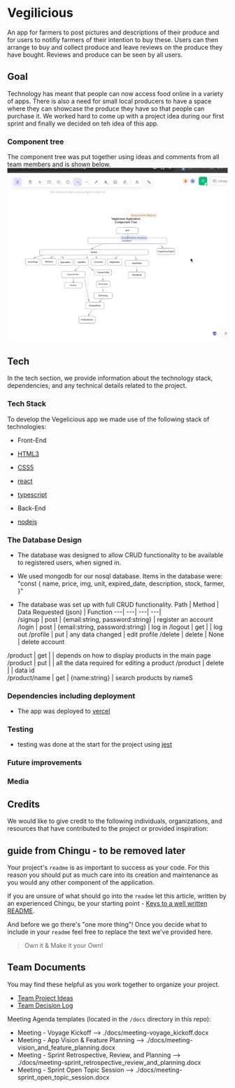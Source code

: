 # Vegilicious
An app for farmers to post pictures and descriptions of their produce and for users to notifiy farmers of their intention to buy these.
Users can then arrange to buy and collect produce and leave reviews on the produce they have bought.  Reviews and produce can be seen by all users.


## Goal
Technology has meant that people can now access food online in a variety of apps.  There is also a need for small local producers to have a space where they can showcase the produce they have so that people can purchase it.  We worked hard to come up with a project idea during our first sprint and finally we decided on teh idea of this app.


### Component tree
The component tree was put together using ideas and comments from all team members and is shown below.
![Component tree](./userdesign/component_tree.png)


## Tech
In the tech section, we provide information about the technology stack, dependencies, and any technical details related to the project.


### Tech Stack

To develop the Vegelicious app we made use of the following stack of technologies:

- Front-End
 - [HTML3](https://www.w3schools.com/html/)
 - [CSS5](https://www.w3schools.com/css/default.asp)
 - [react](https://www.w3schools.com/react/default.asp)
 - [typescript](https://www.w3schools.com/typescript/typescript_intro.php)

- Back-End
 - [nodejs](https://www.w3schools.com/nodejs/nodejs_intro.asp)

### The Database Design
- The database was designed to allow CRUD functionality to be available to registered users, when signed in.
- We used mongodb for our nosql database.  Items in the database were:
"const {
    name,
    price,
    img,
    unit,
    expired_date,
    description,
    stock,
    farmer,
  }"

- The database was set up with full CRUD functionality.
Path   |   Method	|  Data Requested (json)   |  Function
---| ---| ---| ---|  
/signup   |	post |   {email:string, password:string}	|  register an account
/login   |	post  |		{email:string, password:string}	| log in
/logout	 | get	|  |		log out
/profile  |	put	 |	any data changed |	edit profile
/delete  |	delete	|	None |	delete account

/product |	get	| |	depends on how to display products in the main page	
/product |	put	|   |	all the data required for editing a product	
/product | 	delete	|   |	data id 	
/product/name   |	get	  |  	{name:string}  |	search products by nameS



 

### Dependencies including deployment
- The app was deployed to [vercel](https://vercel.com/) 


### Testing
- testing was done at the start for the project using [jest](https://jestjs.io/)


### Future improvements



### Media



## Credits
We would like to give credit to the following individuals, organizations, and resources that have contributed to the project or provided inspiration:





## guide from Chingu - to be removed later

Your project's `readme` is as important to success as your code. For 
this reason you should put as much care into its creation and maintenance
as you would any other component of the application.

If you are unsure of what should go into the `readme` let this article,
written by an experienced Chingu, be your starting point - 
[Keys to a well written README](https://tinyurl.com/yk3wubft).

And before we go there's "one more thing"! Once you decide what to include
in your `readme` feel free to replace the text we've provided here.

> Own it & Make it your Own!

## Team Documents

You may find these helpful as you work together to organize your project.

- [Team Project Ideas](./docs/team_project_ideas.md)
- [Team Decision Log](./docs/team_decision_log.md)

Meeting Agenda templates (located in the `/docs` directory in this repo):

- Meeting - Voyage Kickoff --> ./docs/meeting-voyage_kickoff.docx
- Meeting - App Vision & Feature Planning --> ./docs/meeting-vision_and_feature_planning.docx
- Meeting - Sprint Retrospective, Review, and Planning --> ./docs/meeting-sprint_retrospective_review_and_planning.docx
- Meeting - Sprint Open Topic Session --> ./docs/meeting-sprint_open_topic_session.docx

